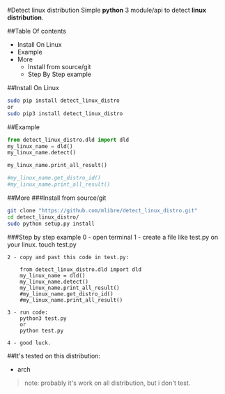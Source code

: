 #Detect linux distribution
Simple **python** 3 module/api to detect **linux distribution**.

##Table Of contents
* Install On Linux
* Example
* More
    * Install from source/git
    * Step By Step example

##Install On Linux  
```sh
sudo pip install detect_linux_distro
or
sudo pip3 install detect_linux_distro
```

##Example  
~~~python
from detect_linux_distro.dld import dld
my_linux_name = dld()
my_linux_name.detect()

my_linux_name.print_all_result()

#my_linux_name.get_distro_id()
#my_linux_name.print_all_result()
~~~

##More
###Install from source/git
~~~sh
git clone "https://github.com/mlibre/detect_linux_distro.git"
cd detect_linux_distro/
sudo python setup.py install
~~~

###Step by step example
    0 - open terminal
    1 - create a file like test.py on your linux.
        touch test.py

    2 - copy and past this code in test.py:
        
        from detect_linux_distro.dld import dld
        my_linux_name = dld()
        my_linux_name.detect()
        my_linux_name.print_all_result()
        #my_linux_name.get_distro_id()
        #my_linux_name.print_all_result()
       
    3 - run code:
        python3 test.py
        or
        python test.py

    4 - good luck.

##It's tested on this distribution:
* arch

>note: probably it's work on all distribution, but i don't test.
